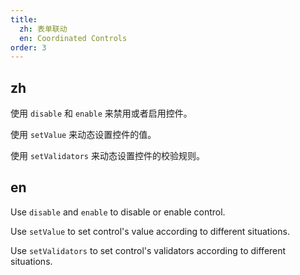 ```yaml
---
title:
  zh: 表单联动
  en: Coordinated Controls
order: 3
---
```


## zh

使用 `disable` 和 `enable` 来禁用或者启用控件。

使用 `setValue` 来动态设置控件的值。

使用 `setValidators` 来动态设置控件的校验规则。

## en

Use `disable` and `enable` to disable or enable control.

Use `setValue` to set control's value according to different situations.

Use `setValidators` to set control's validators according to different situations.
